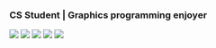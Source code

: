 ### CS Student | Graphics programming enjoyer

<img src="https://img.shields.io/badge/CUDA-76B900?style=for-the-badge&logo=NVIDIA&logoColor=white" /> <img src="https://img.shields.io/badge/OpenGL-5586A4?style=for-the-badge&logo=opengl&logoColor=white" />  <img src="https://img.shields.io/badge/CMake-064F8C?style=for-the-badge&logo=cmake&logoColor=white" /> <img src="https://img.shields.io/badge/C++-00599C?style=for-the-badge&logo=cplusplus&logoColor=white" /> <img src="https://img.shields.io/badge/C%23-512BD4?style=for-the-badge&logo=csharp&logoColor=white" /> 

